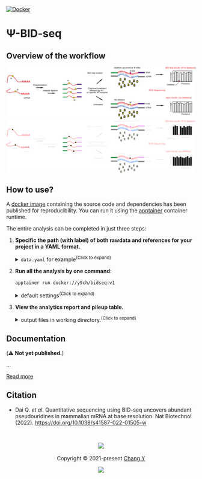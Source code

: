 [![Docker](https://img.shields.io/docker/pulls/y9ch/bidseq.svg)](https://hub.docker.com/r/y9ch/bidseq)

# &Psi;-BID-seq

## Overview of the workflow

<p align="center">
  <a href="https://bidseq.chuan.science/Overall-Workflow#gh-light-mode-only">
    <img src="./docs/scheme.svg" />
  </a>
  <a href="https://bidseq.chuan.science/Overall-Workflow#gh-dark-mode-only">
    <img src="./docs/scheme_dark.svg" />
  </a>
</p>

## How to use?

A [docker image](https://hub.docker.com/r/y9ch/bidseq) containing the source code and dependencies has been published for reproducibility. You can run it using the [apptainer](https://apptainer.org/help) container runtime.

The entire analysis can be completed in just three steps:

1. **Specific the path (with label) of both rawdata and references for your project in a YAML format.**

   <details>
     <summary><code>data.yaml</code> for example<sup>(Click to expand)</sup></summary>

   ```yaml
   reference:
     contamination:
       fa: ./ref/contamination.fa
     genes:
       fa: ./ref/genes.fa
     genome:
       fa: /data/reference/genome/Mus_musculus/GRCm39.fa
       star: /data/reference/genome/Mus_musculus/star/GRCm39.release108

   samples:
     mESCWT-rep1-input:
       data:
         - R1: ./test/IP16.fastq.gz
       group: mESCWT
       treated: false
     mESCWT-rep1-treated:
       data:
         - R1: ./test/IP4.fastq.gz
       group: mESCWT
       treated: true
     mESCWT-rep2-treated:
       data:
         - R1: ./test/IP5.fastq.gz
       group: mESCWT
       treated: true
   ```

   You can copy and edit from this [template](test/data.yaml).

   _Read the [documentation](https://bidseq.chuan.science/Run-the-pipeline.html#refer-rawdata-and-references-in-the-configuration-file) on how to customize._

   </details>

2. **Run all the analysis by one command**:

   ```bash
   apptainer run docker://y9ch/bidseq:v1
   ```

    <details>
      <summary>default settings<sup>(Click to expand)</sup></summary>

   - default config file: `data.yaml`
   - default output dir: `./workspace`
   - default jobs in parallel: `48`

   _Read the [documentation](https://bidseq.chuan.science/Run-the-pipeline.html#customized-analysis-parameters) on how to customize._

   </details>

3. **View the analytics report and pileup table.**

    <details>
      <summary>output files in working directory.<sup>(Click to expand)</sup></summary>

   - trimming, mapping, deduping reports are in `report_reads` folder
   - deleted sites for &Psi; sites detection are in `pileup_adjusted` folder
   </details>

## Documentation

(**⚠ Not yet published.**)

...

[Read more](https://bidseq.chuan.science)

## Citation

- Dai Q. _et al_. Quantitative sequencing using BID-seq uncovers abundant pseudouridines in mammalian mRNA at base resolution. Nat Biotechnol (2022). https://doi.org/10.1038/s41587-022-01505-w

&nbsp;

<p align="center">
  <img
    src="https://raw.githubusercontent.com/catppuccin/catppuccin/dev/assets/footers/gray0_ctp_on_line.svg?sanitize=true"
  />
</p>
<p align="center">
  Copyright &copy; 2021-present
  <a href="https://github.com/y9c" target="_blank">Chang Y</a>
</p>
<p align="center">
  <a href="https://github.com/y9c/pseudoU-BIDseq/blob/master/LICENSE"
    ><img
      src="https://img.shields.io/static/v1.svg?style=for-the-badge&label=License&message=GPLv3&logoColor=d9e0ee&colorA=282a36&colorB=c678dd"
  /></a>
</p>
